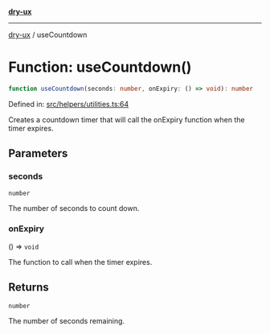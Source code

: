 [**dry-ux**](../README.md)

***

[dry-ux](../README.md) / useCountdown

# Function: useCountdown()

```ts
function useCountdown(seconds: number, onExpiry: () => void): number
```

Defined in: [src/helpers/utilities.ts:64](https://github.com/navedr/dry-ux/blob/e875b26275714d870ae7637bd802b35e75633e0b/src/helpers/utilities.ts#L64)

Creates a countdown timer that will call the onExpiry function when the timer expires.

## Parameters

### seconds

`number`

The number of seconds to count down.

### onExpiry

() => `void`

The function to call when the timer expires.

## Returns

`number`

The number of seconds remaining.
